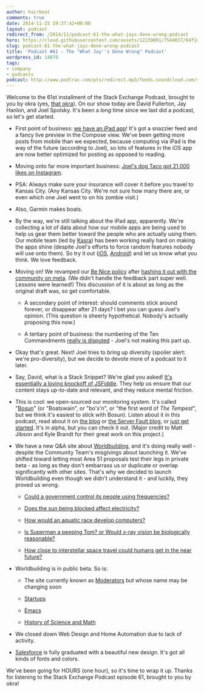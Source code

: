```yaml
---
author: hairboat
comments: true
date: 2014-11-25 19:37:42+00:00
layout: podcast
redirect_from: /2014/11/podcast-61-the-what-jays-done-wrong-podcast
hero: https://cloud.githubusercontent.com/assets/12239801/7544037/84f1dde2-f597-11e4-81e0-4584a5ba2a93.jpg
slug: podcast-61-the-what-jays-done-wrong-podcast
title: 'Podcast #61 - The "What Jay''s Done Wrong" Podcast'
wordpress_id: 14879
tags:
- company
- podcasts
podcast: http://www.podtrac.com/pts/redirect.mp3/feeds.soundcloud.com/stream/178619053-stack-exchange-stack-exchange-podcast-episode-61-the-what-jays-done-wrong-podcast.mp3
---
```


Welcome to the 61st installment of the Stack Exchange Podcast, brought to you by okra (yes, [that okra](https://en.wikipedia.org/wiki/Okra)). On our show today are David Fullerton, Jay Hanlon, and Joel Spolsky. It's been a _long_ time since we last did a podcast, so let's get started.






	
  * First point of business: [we have an iPad app](http://blog.stackoverflow.com/2014/11/stack-exchange-for-the-ipad-is-here-and-ios-apps-now-support-ios-8/)! It's got a snazzier feed and a fancy live preview in the Compose view. We've been getting more posts from mobile than we expected, because computing via iPad is the way of the future (according to Joel), so lots of features in the iOS app are now better optimized for posting as opposed to reading.

	
  * Moving onto far more important business: [Joel's dog Taco got 21,000 likes on Instagram](http://instagram.com/p/unn5CKNOeC/).

	
  * PSA: Always make sure your insurance will cover it before you travel to Kansas City. (Any Kansas City. We're not sure how many there are, or even which one Joel went to on his zombie visit.)

	
  * Also, Garmin makes boats.

	
  * By the way, we're still talking about the iPad app, apparently. We're collecting a lot of data about how our mobile apps are being used to help us gear them better toward the people who are actually using them. Our mobile team (led by [Kasra](http://meta.stackexchange.com/users/229741/kasra-rahjerdi)) has been working really hard on making the apps shine (despite Joel's efforts to force random features nobody will use onto them). So try it out ([iOS](https://itunes.apple.com/us/app/stack-exchange/id871299723?mt=8), [Android](https://play.google.com/store/apps/details?id=com.stackexchange.marvin&referrer=utm_source%3Dblog)) and let us know what you think. We love feedback.

	
  * Moving on! We revamped our [Be Nice policy](http://meta.stackexchange.com/help/be-nice) after [hashing it out with the community on meta](http://meta.stackexchange.com/q/240839/165581). (We didn't handle the feedback part super well. Lessons were learned!) This discussion of it is about as long as the original draft was, so get comfortable.

	
    * A secondary point of interest: should comments stick around forever, or disappear after 21 days? I bet you can guess Joel's opinion. (This question is sheerly hypothetical. Nobody's actually proposing this now.)

	
    * A tertiary point of business: the numbering of the Ten Commandments [really is disputed](http://christianity.stackexchange.com/a/1136/639) - Joel's not making this part up.




	
  * Okay that's great. Next! Joel tries to bring up diversity (spoiler alert: we're pro-diversity), but we decide to devote more of a podcast to it later.

	
  * Say, David, what is a Stack Snippet? We're glad you asked! [It's essentially a loving knockoff of JSFiddle](http://blog.stackoverflow.com/2014/09/introducing-runnable-javascript-css-and-html-code-snippets/). They help us ensure that our content stays up-to-date and relevant, and they reduce mental friction.

	
  * This is cool: we open-sourced our monitoring system. It's called "[Bosun](http://bosun.org/)" (or "Boatswain", or "bo's'n", or "the first word of _The Tempest_", but we think it's easiest to stick with Bosun). Listen about it in this podcast, read about it on [the blog](http://blog.stackoverflow.com/) or [the Server Fault blog](http://blog.serverfault.com/2014/11/10/announcing-bosun/), or [just get started](http://bosun.org/gettingstarted.html). It's in alpha, but you can check it out. (Major credit to Matt Jibson and Kyle Brandt for their great work on this project.)

	
  * We have a new Q&A site about [Worldbuilding](http://worldbuilding.stackexchange.com/), and it's doing really well - despite the Community Team's misgivings about launching it. We've shifted toward letting most Area 51 proposals test their legs in private beta - as long as they don't embarrass us or duplicate or overlap significantly with other sites. That's why we decided to launch Worldbuilding even though we didn't understand it - and luckily, they proved us wrong.

	
    * [Could a government control its people using frequencies?](http://worldbuilding.stackexchange.com/q/3453/44)

	
    * [Does the sun being blocked affect electricity?](http://worldbuilding.stackexchange.com/q/3976/44)

	
    * [How would an aquatic race develop computers?](http://worldbuilding.stackexchange.com/q/3722/44)

	
    * [Is Superman a peeping Tom? or Would x-ray vision be biologically reasonable?](http://worldbuilding.stackexchange.com/q/3903/44)

	
    * [How close to interstellar space travel could humans get in the near future?](http://worldbuilding.stackexchange.com/q/3871/44)




	
  * Worldbuilding is in public beta. So is:

	
    * The site currently known as [Moderators](http://moderators.stackexchange.com/) but whose name may be changing soon

	
    * [Startups](http://startups.stackexchange.com/)

	
    * [Emacs](http://emacs.stackexchange.com/)

	
    * [History of Science and Math](http://hsm.stackexchange.com/)




	
  * We closed down Web Design and Home Automation due to lack of activity.

	
  * [Salesforce](http://salesforce.stackexchange.com/) is fully graduated with a beautiful new design. It's got all kinds of fonts and colors.




We've been going for HOURS (one hour), so it's time to wrap it up. Thanks for listening to the Stack Exchange Podcast episode 61, brought to you by okra!






